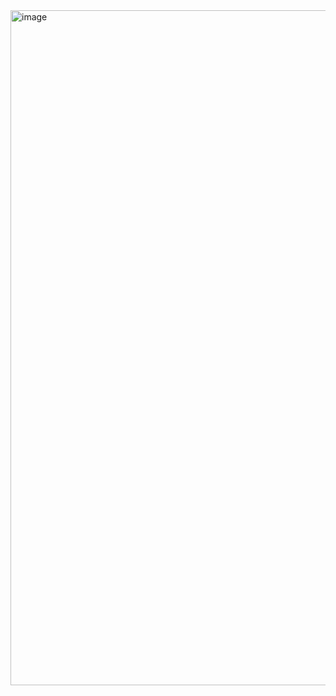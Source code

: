 <img width="1920" height="1080" alt="image" src="https://github.com/user-attachments/assets/0c8f8851-0f5a-4131-88c9-257175f89eb0" />
